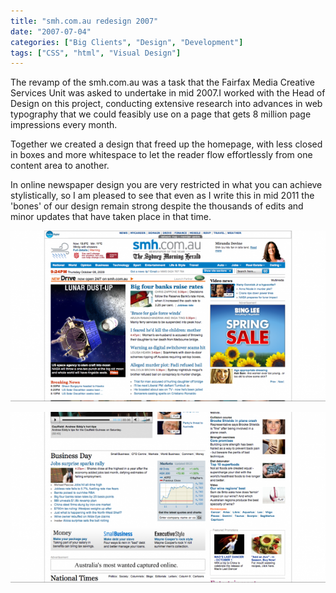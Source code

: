 ```yaml
---
title: "smh.com.au redesign 2007"
date: "2007-07-04"
categories: ["Big Clients", "Design", "Development"]
tags: ["CSS", "html", "Visual Design"]
---
```


The revamp of the smh.com.au was a task that the Fairfax Media Creative Services Unit was asked to undertake in mid 2007.I worked with the Head of Design on this project, conducting extensive research into advances in web typography that we could feasibly use on a page that gets 8 million page impressions every month.

Together we created a design that freed up the homepage, with less closed in boxes and more whitespace to let the reader flow effortlessly from one content area to another.

In online newspaper design you are very restricted in what you can achieve stylistically, so I am pleased to see that even as I write this in mid 2011 the 'bones' of our design remain strong despite the thousands of edits and minor updates that have taken place in that time.

[![](./smh1-600x325.png "Sydney Morning Herald (smh.com.au) Home page")](http://mbudm.com/wp-content/uploads/2011/04/smh1.png)[](http://mbudm.com/wp-content/uploads/2011/04/smh2.png)

[![](./smh2-600x325.png "Sydney Morning Herald (smh.com.au) Home page detail")](http://mbudm.com/wp-content/uploads/2011/04/smh2.png)

